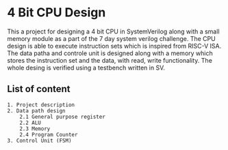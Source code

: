 # 4 Bit CPU Design 
This a project for designing a 4 bit CPU in SystemVerilog along with a small memory module as a part of the 7 day system verilog challenge. The CPU design is able to execute instruction sets which is inspired from RISC-V ISA. The data patha and controle unit is designed along with a memory which stores the instruction set and the data, with read, write functionality. The whole desing is verified using a testbench written in SV.
## List of content 
    1. Project description 
    2. Data path design
        2.1 General purpose register
        2.2 ALU
        2.3 Memory 
        2.4 Program Counter
    3. Control Unit (FSM) 
    